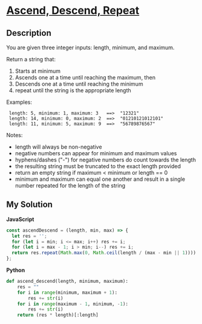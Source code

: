 # [Ascend, Descend, Repeat](https://www.codewars.com/kata/62ca07aaedc75c88fb95ee2f)

## Description

You are given three integer inputs: length, minimum, and maximum.

Return a string that:

1. Starts at minimum
2. Ascends one at a time until reaching the maximum, then
3. Descends one at a time until reaching the minimum
4. repeat until the string is the appropriate length

Examples:

```
 length: 5, minimum: 1, maximum: 3   ==>  "12321"
 length: 14, minimum: 0, maximum: 2  ==>  "01210121012101"
 length: 11, minimum: 5, maximum: 9  ==>  "56789876567"
```

Notes:

- length will always be non-negative
- negative numbers can appear for minimum and maximum values
- hyphens/dashes ("-") for negative numbers do count towards the length
- the resulting string must be truncated to the exact length provided
- return an empty string if maximum < minimum or length == 0
- minimum and maximum can equal one another and result in a single number repeated for the length of the string

## My Solution

**JavaScript**

```js
const ascendDescend = (length, min, max) => {
  let res = '';
  for (let i = min; i <= max; i++) res += i;
  for (let i = max - 1; i > min; i--) res += i;
  return res.repeat(Math.max(0, Math.ceil(length / (max - min || 1)))).slice(0, length);
};
```

**Python**

```py
def ascend_descend(length, minimum, maximum):
    res = ""
    for i in range(minimum, maximum + 1):
        res += str(i)
    for i in range(maximum - 1, minimum, -1):
        res += str(i)
    return (res * length)[:length]
```
